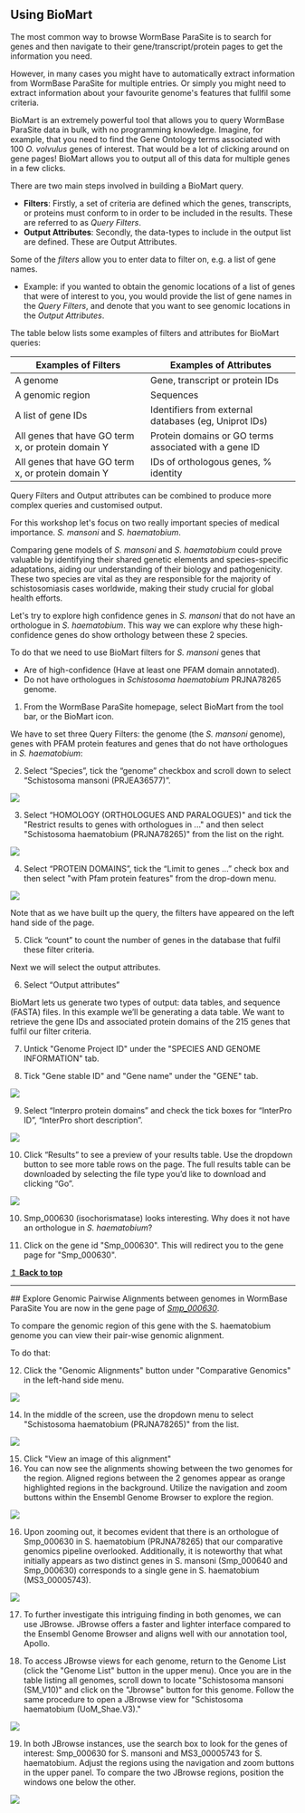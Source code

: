 ## Using BioMart 

The most common way to browse WormBase ParaSite is to search for genes and then navigate to their gene/transcript/protein pages to get the information you need.

However, in many cases you might have to automatically extract information from WormBase ParaSite for multiple entries. Or simply you might need to extract information about your favourite genome's features that fullfil some criteria.

BioMart is an extremely powerful tool that allows you to query WormBase ParaSite data in bulk, with no programming knowledge. Imagine, for example, that you need to find the Gene Ontology terms associated with 100 _O. volvulus_ genes of interest. That would be a lot of clicking around on gene pages! BioMart allows you to output all of this data for multiple genes in a few clicks.

There are two main steps involved in building a BioMart query.
- **Filters**: Firstly, a set of criteria are defined which the genes, transcripts, or proteins must conform to in order to be included in the results. These are referred to as *Query Filters*. 
- **Output Attributes**: Secondly, the data-types to include in the output list are defined. These are Output Attributes.

Some of the *filters* allow you to enter data to filter on, e.g. a list of gene names.

- Example: if you wanted to obtain the genomic locations of a list of genes that were of interest to you, you would provide the list of gene names in the *Query Filters*, and denote that you want to see genomic locations in the *Output Attributes*.

The table below lists some examples of filters and attributes for BioMart queries:

| Examples  of Filters       | Examples of Attributes           | 
| ------------- |-------------| 
| A genome      | Gene, transcript or protein IDs | 
| A genomic region | Sequences      |
| A list of gene IDs| Identifiers from external databases (eg, Uniprot IDs)      |
| All genes that have GO term x, or protein domain Y| Protein domains or GO terms associated with a gene ID    |
| All genes that have GO term x, or protein domain Y| IDs of orthologous genes, % identity   | 

Query Filters and Output attributes can be combined to produce more complex queries and customised output.

For this workshop let's focus on two really important species of medical importance. _S. mansoni_ and _S. haematobium_.

Comparing gene models of _S. mansoni_ and _S. haematobium_ could prove valuable by identifying their shared genetic elements and species-specific adaptations, aiding our understanding of their biology and pathogenicity. These two species are vital as they are responsible for the majority of schistosomiasis cases worldwide, making their study crucial for global health efforts.

Let's try to explore high confidence genes in _S. mansoni_ that do not have an orthologue in _S. haematobium_. This way we can explore why these high-confidence genes do show orthology between these 2 species.

To do that we need to use BioMart filters for _S. mansoni_ genes that
- Are of high-confidence (Have at least one PFAM domain annotated).
- Do not have orthologues in _Schistosoma haematobium_ PRJNA78265 genome.

1. From the WormBase ParaSite homepage, select BioMart from the tool bar, or the BioMart icon.

We have to set three Query Filters: the genome (the _S. mansoni_ genome), genes with PFAM protein features and genes that do not have orthologues in _S. haematobium_:

2. Select “Species”, tick the “genome” checkbox and scroll down to select “Schistosoma mansoni (PRJEA36577)”.

![](figures/figure_5.2.png)

3. Select “HOMOLOGY (ORTHOLOGUES AND PARALOGUES)" and tick the "Restrict results to genes with orthologues in ..." and then select "Schistosoma haematobium (PRJNA78265)" from the list on the right.

![](figures/figure_5.3.png)

4. Select “PROTEIN DOMAINS”, tick the “Limit to genes ...” check box and then select "with Pfam protein features" from the drop-down menu.

![](figures/figure_5.4.png)

Note that as we have built up the query, the filters have appeared on the left hand side of the page.

5. Click “count” to count the number of genes in the database that fulfil these filter criteria.

Next we will select the output attributes.

6. Select “Output attributes”

BioMart lets us generate two types of output: data tables, and sequence (FASTA) files. In this example we’ll be generating a data table. We want to retrieve the gene IDs and associated protein domains of the 215 genes that fulfil our filter criteria.

7. Untick "Genome Project ID" under the "SPECIES AND GENOME INFORMATION" tab. 

8. Tick "Gene stable ID" and "Gene name" under the "GENE" tab.

![](figures/figure_5.5.png)


9. Select “Interpro protein domains” and check the tick boxes for “InterPro ID”, “InterPro short description”.

![](figures/figure_5.6.png)

10. Click “Results” to see a preview of your results table. Use the dropdown button to see more table rows on the page. The full results table can be downloaded by selecting the file type you’d like to download and clicking “Go”.

![](figures/figure_5.7.png)

10. Smp_000630 (isochorismatase) looks interesting. Why does it not have an orthologue in _S. haematobium_?

11. Click on the gene id "Smp_000630". This will redirect you to the gene page for "Smp_000630".

[↥ **Back to top**](#top)

---

## Explore Genomic Pairwise Alignments between genomes in WormBase ParaSite
You are now in the gene page of [_Smp_000630_](https://parasite.wormbase.org/Schistosoma_mansoni_prjea36577/Gene/Summary?db=core;g=Smp_000630;r=SM_V10_3:36381195-36394370;t=Smp_000630.1).

To compare the genomic region of this gene with the S. haematobium genome you can view their pair-wise genomic alignment.

To do that:

12. Click the "Genomic Alignments" button under "Comparative Genomics" in the left-hand side menu.

![](figures/figure_5.8.png)

14. In the middle of the screen, use the dropdown menu to select "Schistosoma haematobium (PRJNA78265)" from the list.

![](figures/figure_5.9.png)

15. Click "View an image of this alignment" 
15. You can now see the alignments showing between the two genomes for the region. Aligned regions between the 2 genomes appear as orange highlighted regions in the background. Utilize the navigation and zoom buttons within the Ensembl Genome Browser to explore the region.

![](figures/figure_5.10.png)

16. Upon zooming out, it becomes evident that there is an orthologue of Smp_000630 in S. haematobium (PRJNA78265) that our comparative genomics pipeline overlooked. Additionally, it is noteworthy that what initially appears as two distinct genes in S. mansoni (Smp_000640 and Smp_000630) corresponds to a single gene in S. haematobium (MS3_00005743).

![](figures/figure_5.11.png)

17. To further investigate this intriguing finding in both genomes, we can use JBrowse. JBrowse offers a faster and lighter interface compared to the Ensembl Genome Browser and aligns well with our annotation tool, Apollo.

18. To access JBrowse views for each genome, return to the Genome List (click the "Genome List" button in the upper menu). Once you are in the table listing all genomes, scroll down to locate "Schistosoma mansoni (SM_V10)" and click on the "Jbrowse" button for this genome. Follow the same procedure to open a JBrowse view for "Schistosoma haematobium (UoM_Shae.V3)."

![](figures/figure_5.12.png)

19. In both JBrowse instances, use the search box to look for the genes of interest: Smp_000630 for S. mansoni and MS3_00005743 for S. haematobium. Adjust the regions using the navigation and zoom buttons in the upper panel. To compare the two JBrowse regions, position the windows one below the other.

![](figures/figure_5.13.png)


